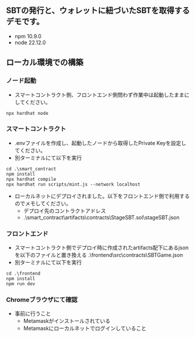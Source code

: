 ## SBTの発行と、ウォレットに紐づいたSBTを取得するデモです。
- npm 10.9.0
- node 22.12.0

## ローカル環境での構築

### ノード起動

- スマートコントラクト側、フロントエンド側問わず作業中は起動したままにしてください。

```
npx hardhat node
```

### スマートコントラクト

- .envファイルを作成し、起動したノードから取得したPrivate Keyを設定してください。
- 別ターミナルにて以下を実行

```
cd .\smart_contract
npm install
npx hardhat compile
npx hardhat run scripts/mint.js --network localhost
```

- ローカルネットにデプロイされました。以下をフロントエンド側で利用するのでメモしてください。
    - デプロイ先のコントラクトアドレス
    - .\smart_contract\artifacts\contracts\StageSBT.sol\stageSBT.json

### フロントエンド

- スマートコントラクト側でデプロイ時に作成されたartifacts配下にあるjsonを以下のファイルと置き換える
    .\frontend\src\contracts\SBTGame.json
- 別ターミナルにて以下を実行

```
cd .\frontend
npm install
npm run dev
```


### Chromeブラウザにて確認
- 事前に行うこと
    - Metamaskがインストールされている
    - Metamaskにローカルネットでログインしていること

